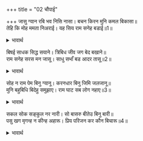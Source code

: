+++
title = "02 चौपाई"

+++
जासु ग्यान रबि भव निसि नासा। बचन किरन मुनि कमल बिकासा॥  
तेहि कि मोह ममता निअराई। यह सिय राम सनेह बडाई॥1॥  

<details><summary>भावार्थ</summary>

जिन राजा जनक का ज्ञान रूपी सूर्य भव (आवागमन) रूपी रात्रि का नाश कर देता है और जिनकी वचन रूपी किरणें मुनि रूपी कमलों को खिला देती हैं (आनन्दित करती हैं), क्या मोह और ममता उनके निकट भी आ सकते हैं? यह तो श्री सीता-रामजी के प्रेम की महिमा है! (अर्थात राजा जनक की यह दशा श्री सीता-रामजी के अलौकिक प्रेम के कारण हुई, लौकिक मोह-ममता के कारण नहीं। जो लौकिक मोह-ममता को पार कर चुके हैं, उन पर भी श्री सीता-रामजी का प्रेम अपना प्रभाव दिखाए बिना नहीं रहता)॥1॥  
</details>

बिषई साधक सिद्ध सयाने। त्रिबिध जीव जग बेद बखाने॥  
राम सनेह सरस मन जासू। साधु सभाँ बड आदर तासू॥2॥  

<details><summary>भावार्थ</summary>

विषयी, साधक और ज्ञानवान सिद्ध पुरुष- जगत में तीन प्रकार के जीव वेदों ने बताए हैं। इन तीनों में जिसका चित्त श्री रामजी के स्नेह से सरस (सराबोर) रहता है, साधुओं की सभा में उसी का बडा आदर होता है॥2॥  
</details>

सोह न राम पेम बिनु ग्यानू। करनधार बिनु जिमि जलजानू॥  
मुनि बहुबिधि बिदेहु समुझाए। राम घाट सब लोग नहाए॥3॥  

<details><summary>भावार्थ</summary>

श्री रामजी के प्रेम के बिना ज्ञान शोभा नहीं देता, जैसे कर्णधार के बिना जहाज। वशिष्ठजी ने विदेहराज (जनकजी) को बहुत प्रकार से समझाया। तदनन्तर सब लोगों ने श्री रामजी के घाट पर स्नान किया॥3॥  
</details>

सकल सोक सङ्कुल नर नारी। सो बासरु बीतेउ बिनु बारी॥  
पसु खग मृगन्ह न कीन्ह अहारू। प्रिय परिजन कर कौन बिचारू॥4॥  

<details><summary>भावार्थ</summary>

स्त्री-पुरुष सब शोक से पूर्ण थे। वह दिन बिना ही जल के बीत गया (भोजन की बात तो दूर रही, किसी ने जल तक नहीं पिया)। पशु-पक्षी और हिरनों तक ने कुछ आहार नहीं किया। तब प्रियजनों एवं कुटुम्बियों का तो विचार ही क्या किया जाए?॥4॥  
</details>

